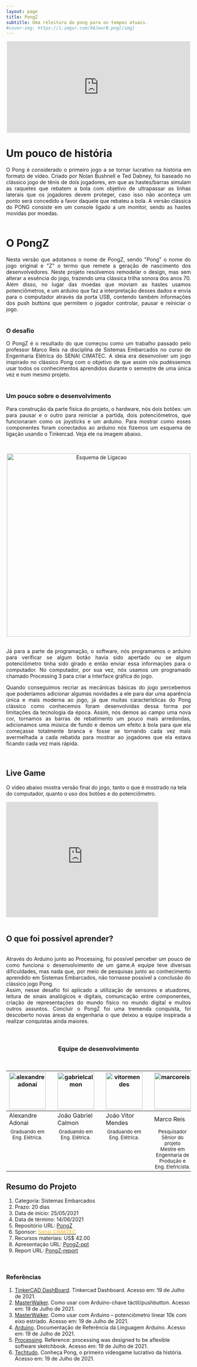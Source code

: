 ```yaml
---
layout: page
title: PongZ
subtitle: Uma releitura do pong para os tempos atuais.
#cover-img: https://i.imgur.com/9AJowrB.png[/img]
---
```


<th><center><iframe src="https://giphy.com/embed/l8DL07tSFOLLd7LQL5" width="500" height="250" frameBorder="0" class="giphy-embed" allowFullScreen></iframe><p></p></center></th>

# Um pouco de história
<div style="text-align: justify"> 
O Pong é considerado o primeiro jogo a se tornar lucrativo na história em formato de vídeo. Criado por  Nolan Bushnell e Ted Dabney, foi baseado no clássico jogo de tênis de dois jogadores, em que as hastes/barras simulam as raquetes que rebatem a bola com objetivo de ultrapassar as linhas laterais que os jogadores devem proteger, caso isso não aconteça um ponto será concedido a favor daquele que rebateu a bola. A versão clássica do PONG consiste em um console ligado a um monitor, sendo as hastes movidas por moedas.
</div><br>

# O PongZ
<div style="text-align: justify"> 
Nesta versão que adotamos o nome de PongZ, sendo "Pong" o nome do jogo original e "Z" o termo que remete a geração de nascimento dos desenvolvedores. Neste projeto resolvemos remodelar o design, mas sem alterar a essência do jogo, trazendo uma clássica trilha sonora dos anos 70. Além disso, no lugar das moedas que moviam as hastes usamos potenciômetros, e um arduino que faz a interpretação desses dados e envia para o computador através da porta USB, contendo também informações dos push buttons que permitem o jogador controlar, pausar e reiniciar o jogo.
</div><br>

### O desafio
<div style="text-align: justify"> 
O PongZ é o resultado do que começou como um trabalho passado pelo professor Marco Reis na disciplina de Sistemas Embarcados no curso de Engenharia Elétrica do SENAI CIMATEC. A ideia era desenvolver um jogo inspirado no clássico Pong com o objetivo de que assim nós pudéssemos usar todos os conhecimentos aprendidos durante o semestre de uma única vez e num mesmo projeto. 
</div><br>

### Um pouco sobre o desenvolvimento
<div style="text-align: justify"> 
Para construção da parte física do projeto, o hardware, nós dois botões: um para pausar e o outro para reiniciar a partida, dois potenciômetros, que funcionaram como os joysticks e um arduino. Para mostrar como esses componentes foram conectados ao arduino nós fizemos um esquema de ligação usando o Tinkercad. Veja ele na imagem abaixo.

<br><th><center><img src="{{ 'assets/img/pongz/pong_circuito.png' | relative_url }}" width="500" alt="Esquema de Ligacao" class="img" /></center></th>
<br>

Já para a parte da programação, o software, nós programamos o arduino para verificar se algum botão havia sido apertado ou se algum potenciômetro tinha sido girado e então enviar essa informações para o computador. No computador, por sua vez, nós usamos um programado chamado Processing 3 para criar a interface gráfica do jogo.

Quando conseguimos recriar as mecânicas básicas do jogo percebemos que poderíamos adicionar algumas novidades a ele para dar uma aparência única e mais moderna ao jogo, já que muitas características do Pong clássico como conhecemos foram desenvolvidas dessa forma por limitações da tecnologia da época. Assim, nós demos ao campo uma nova cor, tornamos as barras de rebatimento um pouco mais arredondas, adicionamos uma música de fundo e demos um efeito à bola para que ela começasse totalmente branca e fosse se tornando cada vez mais avermelhada a cada rebatida para mostrar ao jogadores que ela estava ficando cada vez mais rápida.
</div><br>

## Live Game
O vídeo abaixo mostra versão final do jogo, tanto o que é mostrado na tela do computador, quanto o uso dos botões e do potenciômetro.

<div class="embed-responsive embed-responsive-16by9">

<iframe width="415" height="315" src="https://www.youtube.com/embed/Yl8Gpslcpxw" title="YouTube video player" frameborder="0" allow="accelerometer; autoplay; clipboard-write; encrypted-media; gyroscope; picture-in-picture" allowfullscreen></iframe>

</div>
<br>

## O que foi possível aprender?
<br>
<div style="text-align: justify">
Através do Arduino junto ao Processing, foi possível perceber um pouco de como funciona o desenvolvimento de um game.A equipe teve diversas dificuldades, mas nada que, por meio de pesquisas junto ao conhecimento aprendido em Sistemas Embarcados, não tornasse possível a conclusão do clássico jogo Pong.
</div>
<div style="text-align: justify">
Assim, nesse desafio foi aplicado a utilização de sensores e atuadores, leitura de sinais analógicos e digitais, comunicação entre componentes, criação de representações do mundo físico no mundo digital e muitos outros assuntos.  Concluir o PongZ foi uma tremenda conquista, foi descoberto novas áreas da engenharia o que deixou a equipe inspirada a realizar conquistas ainda maiores.
</div>


<br/>
<br/>

<center><h3 class="post-title">Equipe de desenvolvimento</h3><br/></center>
<div class="row">
  <div class=" col-xl-auto offset-xl-0 col-lg-4 offset-lg-0">
    <table class="table-borderless highlight">
      <thead>
        <tr>
          <th><a href="https://www.linkedin.com/in/alexandre-adonai-gama-da-silva-365a35211/"><center><img src="{{ 'assets/img/people/alexandreadonai-1.png' | relative_url}}" 
          width="100" alt="alexandreadonai"
          class="img-fluid rounded-circle" /></center></a></th>
          <th></th>
          <th><a href="http://lattes.cnpq.br/3714599132684846"><center><img src="{{ 'assets/img/people/gabrielcalmon-1.png' | relative_url}}" 
          width="100" alt="gabrielcalmon"
          class="img-fluid rounded-circle" /></center></a></th>
          <th></th>
          <th><a href="https://www.linkedin.com/in/jo%C3%A3o-v%C3%ADtor-s-mendes-aa2ab71b5/"><center><img src="{{ 'assets/img/people/vitormendes-1.png' | relative_url}}" 
          width="100" alt="vitormendes"
          class="img-fluid rounded-circle" /></center></a></th>
          <th></th>
          <th><a href="https://www.mhar-vell.github.io/portifolio/"><center><img src="{{ 'assets/img/people/marcoreis8b&w-1.png' | relative_url}}" 
          width="100" alt="marcoreis"
          class="img-fluid rounded-circle" /></center></a></th>
          <th></th>
        </tr>
      </thead>
      <tbody>
        <tr class="font-weight-bolder" style="text-align: center margin-top: 0">
         <td width="25.00%">Alexandre Adonai</td>
          <td></td>
          <td width="25.00%">João Gabriel Calmon</td>
          <td></td>
          <td width="25.00%">João Vítor Mendes</td>
          <td></td>
          <td width="25.00%">Marco Reis</td>
        </tr>
        <tr style="text-align: center" >
          <td style="vertical-align: top"><small>Graduando em Eng. Elétrica.</small></td>
          <td></td>
          <td style="vertical-align: top"><small>Graduando em Eng. Elétrica.</small></td>
          <td></td>
          <td style="vertical-align: top"><small>Graduando em Eng. Elétrica.</small></td>
          <td></td>
          <td style="vertical-align: top"><small>Pesquisador Sênior do projeto <br>Mestre em Engenharia de Produção e Eng. Eletricista.</small></td>
        </tr>
      </tbody>
    </table>
  </div>
</div>

## Resumo do Projeto

1. Categoria: Sistemas Embarcados
2. Prazo: 20 dias
3. Data de início: 25/05/2021
4. Data de término: 14/06/2021
5. Repositório URL: [PongZ](https://github.com/GabrielCalmon/Desafio_Pong_2021-1)
6. Sponsor: <a href="http://www.senaicimatec.com.br/en/"><font color="#fbb117">Senai CIMATEC</font></a>
7. Recursos materiais: US$ 42.00
8. Apresentação URL: [PongZ-ppt](https://drive.google.com/drive/folders/188Juz5FEUqrq5PzuuWtxbnuLv0CRaUem?usp=sharing) 
9. Report URL: [PongZ-report](https://drive.google.com/drive/folders/188Juz5FEUqrq5PzuuWtxbnuLv0CRaUem?usp=sharing) 

<br>

### Referências
1. [TinkerCAD DashBoard](https://www.tinkercad.com/things/alnQmejrYC8-pong-av3/editel). Tinkercad Dashboard. Acesso em: 19 de Julho de 2021.
2. [MasterWalker](https://blogmasterwalkershop.com.br/arduino/arduino-utilizando-o-potenciometro-linear). Como usar com Arduino-chave táctil/pushbutton. Acesso em: 19 de Julho de 2021.
3. [MasterWalker](https://blogmasterwalkershop.com.br/arduino/arduino-utilizando-o-potenciometro-linear). Como usar com Arduino – potenciômetro linear 10k com eixo estriado. Acesso em: 19 de Julho de 2021.
4. [Arduino](https://www.arduino.cc/reference/pt/). Documentação de Referência da Linguagem Arduino. Acesso em: 19 de Julho de 2021.
5. [Processing](https://processing.org/reference/). Reference: processing was designed to be aflexible software sketchbook. Acesso em: 19 de Julho de 2021.
6. [Techtudo](https://www.techtudo.com.br/noticias/noticia/2016/03/conheca-pong-o-primeiro-videogame-lucrativo-da-historia.html). Conheça Pong, o primeiro videogame lucrativo da história. Acesso em: 19 de Julho de 2021.
